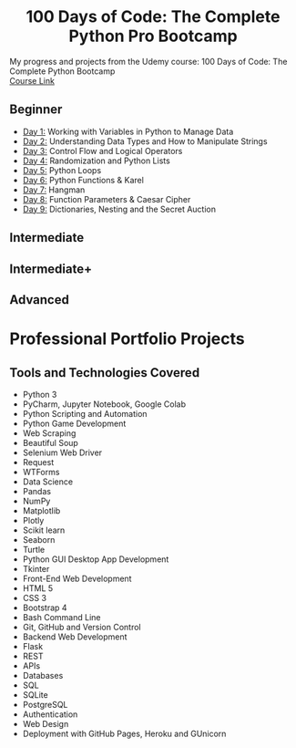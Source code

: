 <h1 align="center">100 Days of Code: The Complete Python Pro Bootcamp
</h1>

My progress and projects from the Udemy course: 100 Days of Code: The Complete Python Bootcamp \
[Course Link](https://www.udemy.com/course/100-days-of-code/)

## Beginner
- [Day 1:](https://github.com/aidanpmitchell/100-days-of-code-python/tree/main/Day1) Working with Variables in Python to Manage Data
- [Day 2:](https://github.com/aidanpmitchell/100-days-of-code-python/tree/main/Day2) Understanding Data Types and How to Manipulate Strings
- [Day 3:](https://github.com/aidanpmitchell/100-days-of-code-python/tree/main/Day3) Control Flow and Logical Operators
- [Day 4:](https://github.com/aidanpmitchell/100-days-of-code-python/tree/main/Day4) Randomization and Python Lists
- [Day 5:](https://github.com/aidanpmitchell/100-days-of-code-python/tree/main/Day5) Python Loops
- [Day 6:](https://github.com/aidanpmitchell/100-days-of-code-python/tree/main/Day6) Python Functions & Karel
- [Day 7:](https://github.com/aidanpmitchell/100-days-of-code-python/tree/main/Day7) Hangman
- [Day 8:](https://github.com/aidanpmitchell/100-days-of-code-python/tree/main/Day8) Function Parameters & Caesar Cipher
- [Day 9:](https://github.com/aidanpmitchell/100-days-of-code-python/tree/main/Day9) Dictionaries, Nesting and the Secret Auction

## Intermediate

## Intermediate+

## Advanced

# Professional Portfolio Projects


## Tools and Technologies Covered
- Python 3
- PyCharm, Jupyter Notebook, Google Colab
- Python Scripting and Automation
- Python Game Development
- Web Scraping
- Beautiful Soup
- Selenium Web Driver
- Request
- WTForms
- Data Science
- Pandas
- NumPy
- Matplotlib
- Plotly
- Scikit learn
- Seaborn
- Turtle
- Python GUI Desktop App Development
- Tkinter
- Front-End Web Development
- HTML 5
- CSS 3
- Bootstrap 4
- Bash Command Line
- Git, GitHub and Version Control
- Backend Web Development
- Flask
- REST
- APIs
- Databases
- SQL
- SQLite
- PostgreSQL
- Authentication
- Web Design
- Deployment with GitHub Pages, Heroku and GUnicorn